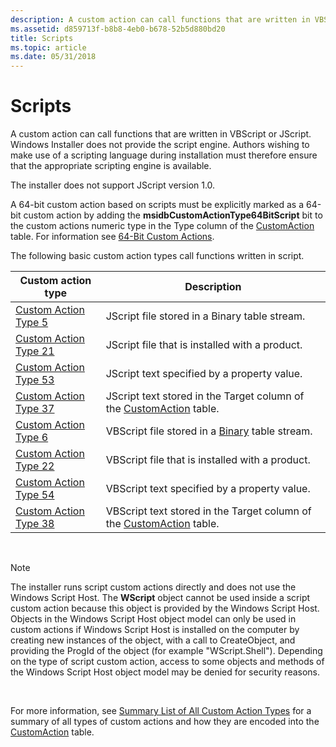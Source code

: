 ```yaml
---
description: A custom action can call functions that are written in VBScript or JScript.
ms.assetid: d859713f-b8b8-4eb0-b678-52b5d880bd20
title: Scripts
ms.topic: article
ms.date: 05/31/2018
---
```


# Scripts

A custom action can call functions that are written in VBScript or JScript. Windows Installer does not provide the script engine. Authors wishing to make use of a scripting language during installation must therefore ensure that the appropriate scripting engine is available.

The installer does not support JScript version 1.0.

A 64-bit custom action based on scripts must be explicitly marked as a 64-bit custom action by adding the **msidbCustomActionType64BitScript** bit to the custom actions numeric type in the Type column of the [CustomAction](customaction-table.md) table. For information see [64-Bit Custom Actions](64-bit-custom-actions.md).

The following basic custom action types call functions written in script.



| Custom action type                                 | Description                                                                                    |
|----------------------------------------------------|------------------------------------------------------------------------------------------------|
| [Custom Action Type 5](custom-action-type-5.md)   | JScript file stored in a Binary table stream.                                                  |
| [Custom Action Type 21](custom-action-type-21.md) | JScript file that is installed with a product.                                                 |
| [Custom Action Type 53](custom-action-type-53.md) | JScript text specified by a property value.                                                    |
| [Custom Action Type 37](custom-action-type-37.md) | JScript text stored in the Target column of the [CustomAction](customaction-table.md) table.  |
| [Custom Action Type 6](custom-action-type-6.md)   | VBScript file stored in a [Binary](binary-table.md) table stream.                             |
| [Custom Action Type 22](custom-action-type-22.md) | VBScript file that is installed with a product.                                                |
| [Custom Action Type 54](custom-action-type-54.md) | VBScript text specified by a property value.                                                   |
| [Custom Action Type 38](custom-action-type-38.md) | VBScript text stored in the Target column of the [CustomAction](customaction-table.md) table. |



 

> [!Note]  
> The installer runs script custom actions directly and does not use the Windows Script Host. The **WScript** object cannot be used inside a script custom action because this object is provided by the Windows Script Host. Objects in the Windows Script Host object model can only be used in custom actions if Windows Script Host is installed on the computer by creating new instances of the object, with a call to CreateObject, and providing the ProgId of the object (for example "WScript.Shell"). Depending on the type of script custom action, access to some objects and methods of the Windows Script Host object model may be denied for security reasons.

 

For more information, see [Summary List of All Custom Action Types](summary-list-of-all-custom-action-types.md) for a summary of all types of custom actions and how they are encoded into the [CustomAction](customaction-table.md) table.

 

 



